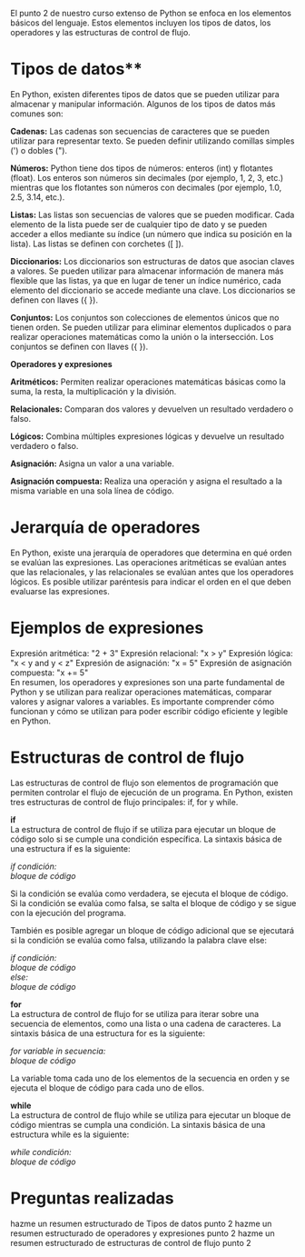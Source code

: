 El punto 2 de nuestro curso extenso de Python se enfoca en los elementos básicos del lenguaje. Estos elementos incluyen los tipos de datos, los operadores y las estructuras de control de flujo.

# Tipos de datos** 

 
En Python, existen diferentes tipos de datos que se pueden utilizar para almacenar y manipular información. Algunos de los tipos de datos más comunes son:

**Cadenas:** Las cadenas son secuencias de caracteres que se pueden utilizar para representar texto. Se pueden definir utilizando comillas simples (') o dobles (").

**Números:** Python tiene dos tipos de números: enteros (int) y flotantes (float). Los enteros son números sin decimales (por ejemplo, 1, 2, 3, etc.) mientras que los flotantes son números con decimales (por ejemplo, 1.0, 2.5, 3.14, etc.).

**Listas:** Las listas son secuencias de valores que se pueden modificar. Cada elemento de la lista puede ser de cualquier tipo de dato y se pueden acceder a ellos mediante su índice (un número que indica su posición en la lista). Las listas se definen con corchetes ([ ]).

**Diccionarios:** Los diccionarios son estructuras de datos que asocian claves a valores. Se pueden utilizar para almacenar información de manera más flexible que las listas, ya que en lugar de tener un índice numérico, cada elemento del diccionario se accede mediante una clave. Los diccionarios se definen con llaves ({ }).

**Conjuntos:** Los conjuntos son colecciones de elementos únicos que no tienen orden. Se pueden utilizar para eliminar elementos duplicados o para realizar operaciones matemáticas como la unión o la intersección. Los conjuntos se definen con llaves ({ }).

**Operadores y expresiones** 

**Aritméticos:** Permiten realizar operaciones matemáticas básicas como la suma, la resta, la multiplicación y la división.

**Relacionales:** Comparan dos valores y devuelven un resultado verdadero o falso.

**Lógicos:** Combina múltiples expresiones lógicas y devuelve un resultado verdadero o falso.

**Asignación:** Asigna un valor a una variable.

**Asignación compuesta:** Realiza una operación y asigna el resultado a la misma variable en una sola línea de código.

# Jerarquía de operadores
En Python, existe una jerarquía de operadores que determina en qué orden se evalúan las expresiones. Las operaciones aritméticas se evalúan antes que las relacionales, y las relacionales se evalúan antes que los operadores lógicos. Es posible utilizar paréntesis para indicar el orden en el que deben evaluarse las expresiones.

# Ejemplos de expresiones
Expresión aritmética: "2 + 3"
Expresión relacional: "x > y"
Expresión lógica: "x < y and y < z"
Expresión de asignación: "x = 5"
Expresión de asignación compuesta: "x += 5"  
En resumen, los operadores y expresiones son una parte fundamental de Python y se utilizan para realizar operaciones matemáticas, comparar valores y asignar valores a variables. Es importante comprender cómo funcionan y cómo se utilizan para poder escribir código eficiente y legible en Python.

# Estructuras de control de flujo
Las estructuras de control de flujo son elementos de programación que permiten controlar el flujo de ejecución de un programa. En Python, existen tres estructuras de control de flujo principales: if, for y while.

**if**  
La estructura de control de flujo if se utiliza para ejecutar un bloque de código solo si se cumple una condición específica. La sintaxis básica de una estructura if es la siguiente:

*if condición:*  
    *bloque de código*  

Si la condición se evalúa como verdadera, se ejecuta el bloque de código. Si la condición se evalúa como falsa, se salta el bloque de código y se sigue con la ejecución del programa.

También es posible agregar un bloque de código adicional que se ejecutará si la condición se evalúa como falsa, utilizando la palabra clave else:

*if condición:*  
    *bloque de código*  
*else:*  
    *bloque de código*  

**for**  
La estructura de control de flujo for se utiliza para iterar sobre una secuencia de elementos, como una lista o una cadena de caracteres. La sintaxis básica de una estructura for es la siguiente:

*for variable in secuencia:*  
    *bloque de código*  

La variable toma cada uno de los elementos de la secuencia en orden y se ejecuta el bloque de código para cada uno de ellos.

**while**  
La estructura de control de flujo while se utiliza para ejecutar un bloque de código mientras se cumpla una condición. La sintaxis básica de una estructura while es la siguiente:

*while condición:*  
    *bloque de código*  
    
# Preguntas realizadas
hazme un resumen estructurado de Tipos de datos punto 2 
hazme un resumen estructurado de operadores y expresiones punto 2 
hazme un resumen estructurado de estructuras de control de flujo punto 2 


